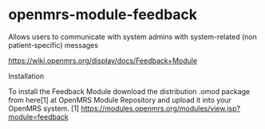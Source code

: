 openmrs-module-feedback
=======================

Allows users to communicate with system admins with system-related (non patient-specific) messages

https://wiki.openmrs.org/display/docs/Feedback+Module

Installation

To install the Feedback Module download the distribution .omod package from here[1] at OpenMRS Module Repository and upload it into your OpenMRS system.
[1] https://modules.openmrs.org/modules/view.jsp?module=feedback